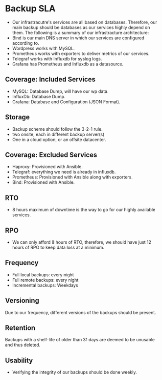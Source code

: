 # Backup SLA
- Our infrastracutre's services are all based on databases. 
Therefore, our main backup should be databases as our services highly depend on them.
The following is a summary of our infrastracture architecture:
- Bind is our main DNS server in which our services are configured according to.
- Wordpress works with MySQL.
- Prometheus works with exporters to deliver metrics of our services.
- Telegraf works with Influxdb for syslog logs.
- Grafana has Prometheus and Influxdb as a datasource.

## Coverage: Included Services
- MySQL: Database Dump, will have our wp data.
- InfluxDb: Database Dump.
- Grafana: Database and Configuration (JSON Format).

## Storage
- Backup scheme should follow the 3-2-1 rule.
- two onsite, each in different backup server(s)
- One in a cloud option, or an offsite datacenter.


## Coverage: Excluded Services
- Haproxy: Provisioned with Ansible.
-  Telegraf: everything we need is already in influxdb.
- Prometheus: Provisioned with Ansible along with exporters.
- Bind: Provisioned with Ansible.

## RTO
- 8 hours maximum of downtime is the way to go for our highly available services.

## RPO
- We can only afford 8 hours of RTO, therefore, we should have just 12 hours of RPO to keep data loss at a minimum.

## Frequency
- Full local backups: every night
- Full remote backups: every night
- Incremental backups: Weekdays 

## Versioning
Due to our frequency, different versions of the backups should be present.

## Retention
Backups with a shelf-life of older than 31 days are deemed to be unusable and thus deleted.
 
## Usability
- Verifying the integrity of our backups should be done weekly.
